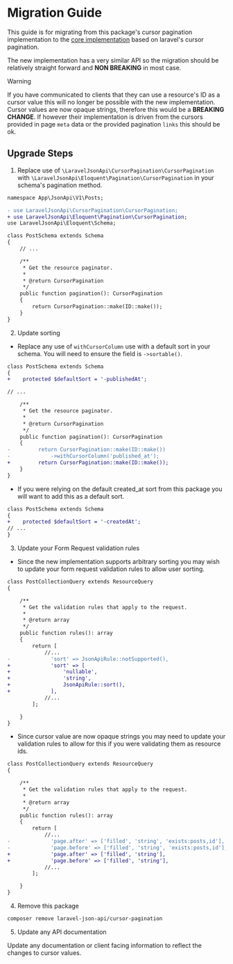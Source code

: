 # Migration Guide

This guide is for migrating from this package's cursor pagination implementation to the [core implementation](https://laraveljsonapi.io/4.x/schemas/pagination.html#cursor-based-pagination) based on laravel's cursor pagination.

The new implementation has a very similar API so the migration should be relatively straight forward and **NON BREAKING** in most case.

> [!WARNING]
> If you have communicated to clients that they can use a resource's ID as a cursor value this will no longer be possible with the new implementation. Cursor values are now opaque strings, therefore this would be a **BREAKING CHANGE**.
> If however their implementation is driven from the cursors provided in page `meta` data or the provided pagination `links` this should be ok.

## Upgrade Steps

1. Replace use of `\LaravelJsonApi\CursorPagination\CursorPagination` with `\LaravelJsonApi\Eloquent\Pagination\CursorPagination` in your schema's pagination method.

```diff
namespace App\JsonApi\V1\Posts;

- use LaravelJsonApi\CursorPagination\CursorPagination;
+ use LaravelJsonApi\Eloquent\Pagination\CursorPagination;
use LaravelJsonApi\Eloquent\Schema;

class PostSchema extends Schema
{
    // ...

    /**
     * Get the resource paginator.
     *
     * @return CursorPagination
     */
    public function pagination(): CursorPagination
    {
        return CursorPagination::make(ID::make());
    }
}
```

2. Update sorting

 - Replace any use of `withCursorColumn` use with a default sort in your schema. You will need to ensure the field is `->sortable()`.

```diff
class PostSchema extends Schema
{
+    protected $defaultSort = '-publishedAt';

// ...

    /**
     * Get the resource paginator.
     *
     * @return CursorPagination
     */
    public function pagination(): CursorPagination
    {
-         return CursorPagination::make(ID::make())
-             ->withCursorColumn('published_at');
+         return CursorPagination::make(ID::make());
    }
}
```

 - If you were relying on the default created_at sort from this package you will want to add this as a default sort.
```diff
class PostSchema extends Schema
{
+    protected $defaultSort = '-createdAt';
// ...
}
```

3. Update your Form Request validation rules

 - Since the new implementation supports arbitrary sorting you may wish to update your form request validation rules to allow user sorting.
```diff
class PostCollectionQuery extends ResourceQuery
{

    /**
     * Get the validation rules that apply to the request.
     *
     * @return array
     */
    public function rules(): array
    {
        return [
            //...
-             'sort' => JsonApiRule::notSupported(),
+             'sort' => [
+                 'nullable',
+                 'string',
+                 JsonApiRule::sort(),
+             ],
            //...
        ];

    }
}
```
 - Since cursor value are now opaque strings you may need to update your validation rules to allow for this if you were validating them as resource ids.
```diff
class PostCollectionQuery extends ResourceQuery
{

    /**
     * Get the validation rules that apply to the request.
     *
     * @return array
     */
    public function rules(): array
    {
        return [
            //...
-             'page.after' => ['filled', 'string', 'exists:posts,id'],
-             'page.before' => ['filled', 'string', 'exists:posts,id'],
+             'page.after' => ['filled', 'string'],
+             'page.before' => ['filled', 'string'],
            //...
        ];

    }
}
```

4. Remove this package

```bash
composer remove laravel-json-api/cursor-pagination
```

5. Update any API documentation

Update any documentation or client facing information to reflect the changes to cursor values.
